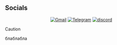 ## Socials
<div id="badges" align="center">
  <a href="mailto:amv.evgeniy@gmail.com" target="_blank"><img src="https://img.shields.io/badge/Gmail-red?style=for-the-badge&logo=gmail&logoColor=white" alt="Gmail"/></a>
  <a href="https://t.me/amv_evgeniy" target="_blank"><img src="https://img.shields.io/badge/Telegram-blue?style=for-the-badge&logo=telegram&logoColor=white" alt="Telegram"/></a>
  <a href="https://discord.com/users/408602538041016330" target="_blank"><img src="https://img.shields.io/badge/Discord-5865f2?style=for-the-badge&logo=discord&logoColor=white" alt="discord"/></a>
</div>

<div id="counter" align="center">
  <img src="https://komarev.com/ghpvc/?username=iriswolf&style=flat-square&color=blue" alt=""/>
</div>

> [!CAUTION]
> блаблабла

<!--
**iriswolf/iriswolf** is a ✨ _special_ ✨ repository because its `README.md` (this file) appears on your GitHub profile.

Here are some ideas to get you started:

- 🔭 I’m currently working on ...
- 🌱 I’m currently learning ...
- 👯 I’m looking to collaborate on ...
- 🤔 I’m looking for help with ...
- 💬 Ask me about ...
- 📫 How to reach me: ...
- 😄 Pronouns: ...
- ⚡ Fun fact: ...
-->
